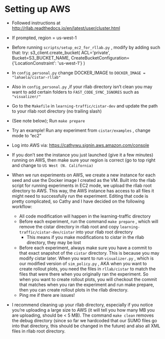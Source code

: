# Setting up AWS


  - Followed instructions at http://rllab.readthedocs.io/en/latest/user/cluster.html
  - If prompted, region = us-west-1
  - Before running `scripts/setup_ec2_for_rllab.py` , modify by adding such that:
    try:
            s3_client.create_bucket(
                ACL='private',
                Bucket=S3_BUCKET_NAME,
                CreateBucketConfiguration={'LocationConstraint': 'us-west-1'}
            )
  - In `config_personal.py` change DOCKER_IMAGE to `DOCKER_IMAGE = "lahaela/cistar-rllab"` 
  - Also in `config_personal.py` ,if your rllab directory isn’t clean you may want to add certain folders to `FAST_CODE_SYNC_IGNORES` such as `"visualizer/"` 
  - Go to the `Makefile` in `learning-traffic/cistar-dev` and update the path to your rllab root directory (no trailing slash)
  - (See note below); Run `make prepare` 
  - Try an example! Run any experiment from `cistar/examples` , change mode to “ec2”
  - Log into AWS via: https://cathywu.signin.aws.amazon.com/console
  - If you don’t see the instance you just launched (give it a few minutes) running on AWS, then make sure your region is correct (go to top right and change to `US West (N. California)` 


- When we run experiments on AWS, we create a new instance for each seed and use the Docker image I created as the VM. Built into the rllab script for running experiments in EC2 mode, we upload the rllab root directory to AWS. This way, the AWS instance has access to all files it might need to successfully run the experiment. Editing that code is pretty complicated, so Cathy and I have decided on the following workflow:
  - All code modification will happen in the learning-traffic directory
  - Before each experiment, run the command `make prepare` , which will remove the cistar directory in rllab root and copy `learning-traffic/cistar-dev/cistar` into your rllab root directory
    - This means if you make modifications to cistar in the rllab directory, they may be lost
  - Before each experiment, always make sure you have a commit to that exact snapshot of the `cistar` directory. This is because you may modify cistar later. When you want to run `visualizer.py` , which is our modified version of `sim_policy.py` , AKA when you want to create rollout plots, you need the files in `rllab/cistar` to match the files that were there when you originally ran the experiment. So when you want to create rollout plots, you will checkout the commit that matches when you ran the experiment and run make prepare, then you can create rollout plots in the rllab directory.
  - Ping me if there are issues!
- I recommend cleaning up your rllab directory, especially if you notice you’re uploading a large size to AWS (it will tell you how many MB you are uploading, should be < 5 MB). The command `make clean` removes the debug directory (since so far we hardcoded that our SUMO files go into that directory, this should be changed in the future) and also all XML files in rllab root directory.